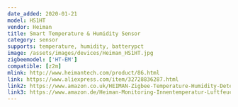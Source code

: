 ```yaml
---
date_added: 2020-01-21
model: HS1HT
vendor: Heiman
title: Smart Temperature & Humidity Sensor
category: sensor
supports: temperature, humidity, batterypct
image: /assets/images/devices/Heiman_HS1HT.jpg
zigbeemodel: ['HT-EM']
compatible: [z2m]
mlink: http://www.heimantech.com/product/86.html
link: https://www.aliexpress.com/item/32728836287.html
link2: https://www.amazon.co.uk/HEIMAN-Zigbee-Temperature-Humidity-Detector/dp/B07DJ6MF53
link3: https://www.amazon.de/Heiman-Monitoring-Innentemperatur-Luftfeuchtigkeit-Sensor/dp/B01MT79P1C
---
```



